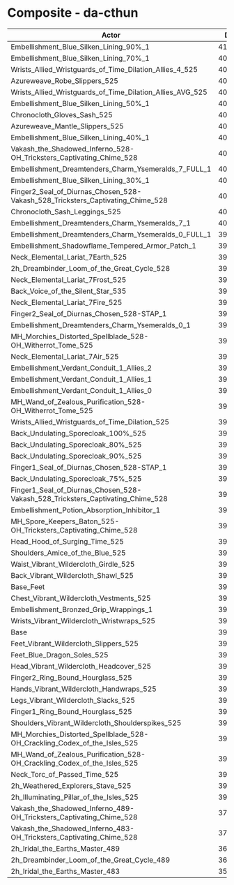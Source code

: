 # Composite - da-cthun
| Actor | DPS | Increase |
|---|:---:|:---:|
|Embellishment_Blue_Silken_Lining_90%_1|410459|3.92%|
|Embellishment_Blue_Silken_Lining_70%_1|407249|3.11%|
|Wrists_Allied_Wristguards_of_Time_Dilation_Allies_4_525|406132|2.82%|
|Azureweave_Robe_Slippers_525|404738|2.47%|
|Wrists_Allied_Wristguards_of_Time_Dilation_Allies_AVG_525|404230|2.34%|
|Embellishment_Blue_Silken_Lining_50%_1|403992|2.28%|
|Chronocloth_Gloves_Sash_525|402658|1.95%|
|Azureweave_Mantle_Slippers_525|402578|1.93%|
|Embellishment_Blue_Silken_Lining_40%_1|402319|1.86%|
|Vakash_the_Shadowed_Inferno_528-OH_Tricksters_Captivating_Chime_528|401542|1.66%|
|Embellishment_Dreamtenders_Charm_Ysemeralds_7_FULL_1|401272|1.59%|
|Embellishment_Blue_Silken_Lining_30%_1|400791|1.47%|
|Finger2_Seal_of_Diurnas_Chosen_528-Vakash_528_Tricksters_Captivating_Chime_528|400595|1.42%|
|Chronocloth_Sash_Leggings_525|400148|1.31%|
|Embellishment_Dreamtenders_Charm_Ysemeralds_7_1|400008|1.27%|
|Embellishment_Dreamtenders_Charm_Ysemeralds_0_FULL_1|399803|1.22%|
|Embellishment_Shadowflame_Tempered_Armor_Patch_1|399629|1.18%|
|Neck_Elemental_Lariat_7Earth_525|399471|1.14%|
|2h_Dreambinder_Loom_of_the_Great_Cycle_528|399081|1.04%|
|Neck_Elemental_Lariat_7Frost_525|399045|1.03%|
|Back_Voice_of_the_Silent_Star_535|398917|1.00%|
|Neck_Elemental_Lariat_7Fire_525|398907|1.00%|
|Finger2_Seal_of_Diurnas_Chosen_528-STAP_1|398849|0.98%|
|Embellishment_Dreamtenders_Charm_Ysemeralds_0_1|398476|0.89%|
|MH_Morchies_Distorted_Spellblade_528-OH_Witherrot_Tome_525|398432|0.88%|
|Neck_Elemental_Lariat_7Air_525|398257|0.83%|
|Embellishment_Verdant_Conduit_1_Allies_2|398241|0.83%|
|Embellishment_Verdant_Conduit_1_Allies_1|398235|0.83%|
|Embellishment_Verdant_Conduit_1_Allies_0|397996|0.76%|
|MH_Wand_of_Zealous_Purification_528-OH_Witherrot_Tome_525|397635|0.67%|
|Wrists_Allied_Wristguards_of_Time_Dilation_525|397388|0.61%|
|Back_Undulating_Sporecloak_100%_525|397147|0.55%|
|Back_Undulating_Sporecloak_80%_525|396956|0.50%|
|Back_Undulating_Sporecloak_90%_525|396934|0.50%|
|Finger1_Seal_of_Diurnas_Chosen_528-STAP_1|396842|0.47%|
|Back_Undulating_Sporecloak_75%_525|396775|0.46%|
|Finger1_Seal_of_Diurnas_Chosen_528-Vakash_528_Tricksters_Captivating_Chime_528|396240|0.32%|
|Embellishment_Potion_Absorption_Inhibitor_1|395957|0.25%|
|MH_Spore_Keepers_Baton_525-OH_Tricksters_Captivating_Chime_528|395884|0.23%|
|Head_Hood_of_Surging_Time_525|395876|0.23%|
|Shoulders_Amice_of_the_Blue_525|395714|0.19%|
|Waist_Vibrant_Wildercloth_Girdle_525|395637|0.17%|
|Back_Vibrant_Wildercloth_Shawl_525|395564|0.15%|
|Base_Feet|395523|0.14%|
|Chest_Vibrant_Wildercloth_Vestments_525|395259|0.07%|
|Embellishment_Bronzed_Grip_Wrappings_1|395127|0.04%|
|Wrists_Vibrant_Wildercloth_Wristwraps_525|394991|0.00%|
|Base|394975|0.00%|
|Feet_Vibrant_Wildercloth_Slippers_525|394818|-0.04%|
|Feet_Blue_Dragon_Soles_525|394694|-0.07%|
|Head_Vibrant_Wildercloth_Headcover_525|394488|-0.12%|
|Finger2_Ring_Bound_Hourglass_525|394305|-0.17%|
|Hands_Vibrant_Wildercloth_Handwraps_525|394297|-0.17%|
|Legs_Vibrant_Wildercloth_Slacks_525|394220|-0.19%|
|Finger1_Ring_Bound_Hourglass_525|394014|-0.24%|
|Shoulders_Vibrant_Wildercloth_Shoulderspikes_525|393906|-0.27%|
|MH_Morchies_Distorted_Spellblade_528-OH_Crackling_Codex_of_the_Isles_525|393871|-0.28%|
|MH_Wand_of_Zealous_Purification_528-OH_Crackling_Codex_of_the_Isles_525|393054|-0.49%|
|Neck_Torc_of_Passed_Time_525|392503|-0.63%|
|2h_Weathered_Explorers_Stave_525|391650|-0.84%|
|2h_Illuminating_Pillar_of_the_Isles_525|391639|-0.84%|
|Vakash_the_Shadowed_Inferno_489-OH_Tricksters_Captivating_Chime_528|375785|-4.86%|
|Vakash_the_Shadowed_Inferno_483-OH_Tricksters_Captivating_Chime_528|372558|-5.68%|
|2h_Iridal_the_Earths_Master_489|362012|-8.35%|
|2h_Dreambinder_Loom_of_the_Great_Cycle_489|361674|-8.43%|
|2h_Iridal_the_Earths_Master_483|357275|-9.54%|

